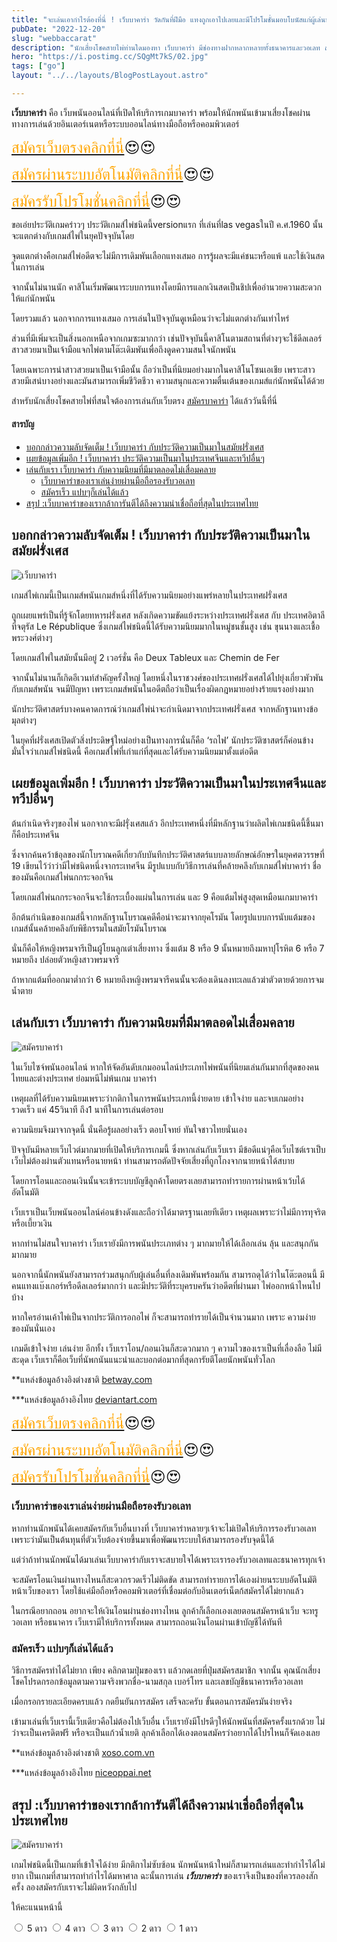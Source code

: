 ```yaml
---
title: "จะเล่นเอากำไรต้องที่นี่ ! เว็บบาคาร่า วัดกันที่ฝีมือ แทงถูกเอาไปเลยและมีโปรโมชั่นมอบโบนัสแก่ผู้เล่นหน้าใหม่ "
pubDate: "2022-12-20"
slug: "webbaccarat"
description: "นักเสี่ยงโชคสายไพ่ท่านใดมองหา เว็บบาคาร่า มีช่องทางฝากหลากหลายทั้งธนาคารและวอเลท สมัครฟรีรับโปรคุ้มๆได้ที่นี่"
hero: "https://i.postimg.cc/SQgMt7kS/02.jpg"
tags: ["go"]
layout: "../../layouts/BlogPostLayout.astro"

---
```


**เว็บบาคาร่า**  คือ เว็บพนันออนไลน์ที่เปิดให้บริการเกมบาคาร่า พร้อมให้นักพนันเข้ามาเสี่ยงโชคผ่านทางการเล่นด้วยอินเตอร์เนตหรือระบบออนไลน์ทางมือถือหรือคอมพิวเตอร์ 

<font size= "5">[<span style="color:orange">สมัครเว็บตรงคลิกที่นี่</span>](https://nazavip.com/26174/t41626o2r59456244323y2m2l464p4)😍😍</font>

<font size= "5">[<span style="color:orange">สมัครผ่านระบบอัตโนมัติคลิกที่นี่</span>](https://nazavip.com/26174/t41626o2r59456244323y2m2l464p4)😍😍</font>

<font size= "5">[<span style="color:orange">สมัครรับโปรโมชั่นคลิกที่นี</span>่](https://nazavip.com/26174/t41626o2r59456244323y2m2l464p4)😍😍</font>



ขอเอ่ยประวัติเกมคร่าวๆ ประวัติเกมส์ไพ่ชนิดนี้versionแรก  ที่เล่นที่las vegasในปี ค.ศ.1960 นั้นจะแตกต่างกับเกมส์ไพ่ในยุคปัจจุบันโดย

จุดแตกต่างคือเกมส์ไพ่อดีตจะไม่มีการเดิมพันเลือกแทงเสมอ การรู้ผลจะมีแค่ชนะหรือแพ้ และใช้เงินสดในการเล่น 

จากนั้นไม่นานนัก คาสิโนเริ่มพัฒนาระบบการแทงโดยมีการแลกเงินสดเป็นชิปเพื่ออำนวยความสะดวกให้แก่นักพนัน 

โดยรวมแล้ว นอกจากการแทงเสมอ การเล่นในปัจจุบันดูเหมือนว่าจะไม่แตกต่างกันเท่าไหร่ 

ส่วนที่มีเพิ่มจะเป็นสิ่งนอกเหนือจากเกมซะมากกว่า เช่นปัจจุบันนี้คาสิโนตามสถานที่ต่างๆจะใช้ดีลเลอร์สาวสวยมาเป็นเจ้ามือแจกไพ่ตามโต๊ะเดิมพันเพื่อถึงดูดความสนใจนักพนัน 

โดยเฉพาะการนำสาวสวยมาเป็นเจ้ามือนั้น ถือว่าเป็นที่นิยมอย่างมากในคาสิโนโซนเอเชีย เพราะสาวสวยมีเสน่บางอย่างและมันสามารถเพิ่มชีวิตชีวา ความสนุกและความตื่นเต้นของเกมส์แก่นักพนันได้ด้วย





สำหรับนักเสี่ยงโชคสายไพ่ที่สนใจต้องการเล่นกับเว็บตรง [สมัครบาคาร่า](registerbaccarat) ได้แล้ววันนี้ที่นี่ 



#### สารบัญ
- [บอกกล่าวความลับจัดเต็ม ! เว็บบาคาร่า กับประวัติความเป็นมาในสมัยฝรั่งเศส ](#บอกกล่าวความลับจัดเต็ม--เว็บบาคาร่า-กับประวัติความเป็นมาในสมัยฝรั่งเศส-)
- [เผยข้อมูลเพิ่มอีก ! เว็บบาคาร่า ประวัติความเป็นมาในประเทศจีนและทวีปอื่นๆ ](#เผยข้อมูลเพิ่มอีก--เว็บบาคาร่า-ประวัติความเป็นมาในประเทศจีนและทวีปอื่นๆ-)
- [เล่นกับเรา เว็บบาคาร่า กับความนิยมที่มีมาตลอดไม่เสื่อมคลาย  ](#เล่นกับเรา-เว็บบาคาร่า-กับความนิยมที่มีมาตลอดไม่เสื่อมคลาย--)
  - [เว็บบาคาร่าของเราเล่นง่ายผ่านมือถือรองรับวอเลท ](#เว็บบาคาร่าของเราเล่นง่ายผ่านมือถือรองรับวอเลท-)
  - [สมัครเร็ว แปบๆก็เล่นได้แล้ว ](#สมัครเร็ว-แปบๆก็เล่นได้แล้ว-)
- [สรุป :เว็บบาคาร่าของเรากล้าการันตีได้ถึงความน่าเชื่อถือที่สุดในประเทศไทย  ](#สรุป-เว็บบาคาร่าของเรากล้าการันตีได้ถึงความน่าเชื่อถือที่สุดในประเทศไทย--)


## บอกกล่าวความลับจัดเต็ม ! เว็บบาคาร่า กับประวัติความเป็นมาในสมัยฝรั่งเศส <a name="01"></a>




![เว็บบาคาร่า](https://i.postimg.cc/8z6f52Wc/03.jpg)

 เกมส์ไพ่เกมนี้เป็นเกมส์พนันเกมส์หนึ่งที่ได้รับความนิยมอย่างแพร่หลายในประเทศฝรั่งเศส

ถูกเผยแพร่เป็นที่รู้จักโดยทหารฝรั่งเศส หลังเกิดความขัดแย้งระหว่างประเทศฝรั่งเศส กับ ประเทศอิตาลีที่จตุรัส Le République ซึ่งเกมส์ไพ่ชนิดนี้ได้รับความนิยมมากในหมู่ชนชั้นสูง เช่น ขุนนางและเชื้อพระวงศ์ต่างๆ

 โดยเกมส์ไพ่ในสมัยนั้นมีอยู่ 2 เวอร์ชั่น คือ Deux Tableux และ Chemin de Fer 

จากนั้นไม่นานก็เกิดอีเวนท์สำคัญครั้งใหญ่ โดยหนึ่งในราชวงศ์ของประเทศฝรั่งเศสได้ไปยุ่งเกี่ยวพัวพันกับเกมส์พนัน จนมีปัญหา เพราะเกมส์พนันในอดีตถือว่าเป็นเรื่องผิดกฎหมายอย่างร้ายแรงอย่างมาก 

นักประวัติศาสตร์บางคนคาดการณ์ว่าเกมส์ไพ่น่าจะกำเนิดมาจากประเทศฝรั่งเศส จากหลักฐานทางข้อมุลต่างๆ

 ในยุคที่ฝรั่งเศสเปิดตัวสิ่งประดิษฐ์ใหม่อย่างเป็นทางการนั่นก็คือ ‘รถไฟ’  นักประวัติซาสตร์ก็ค่อนข้างมั่นใจว่าเกมส์ไพ่ชนิดนี้ คือเกมส์ไพ่ที่เก่าแก่ที่สุดและได้รับความนิยมมาตั้งแต่อดีต

## เผยข้อมูลเพิ่มอีก ! เว็บบาคาร่า ประวัติความเป็นมาในประเทศจีนและทวีปอื่นๆ <a name="paragraph1"></a>

ต้นกำเนิดจริงๆของไพ่ นอกจากจะมีฝรุั่งเศสแล้ว อีกประเทศหนึ่งที่มีหลักฐานว่าผลิตไพ่เกมชนิดนี้ชึ้นมาก็คือประเทศจีน 

 ซึ่งจากค้นคว้าข้อุลของนักโบราณคดีเกี่ยวกับบันทึกประวัติศาสตร์แบบลายลักษณ์อักษรในยุคศตวรรษที่ 19 เขียนไว้ว่าว่ามีไพ่ชนิดหนึ่งจากระเทศจีน มีรูปแบบกับวิธีการเล่นที่คล้ายคลึงกับเกมส์ไพ่บาคาร่า ชื่อของมันคือเกมส์ไพ่นกกระจอกจีน 

โดยเกมส์ไพ่นกกระจอกจีนจะใช้กระเบื้องแผ่นในการเล่น และ 9 คือแต้มไพ่สูงสุดเหมือนเกมบาคาร่า

อีกต้นกำเนิดของเกมส์นี้จากหลักฐานโบราณคดีคือน่าจะมาจากยุคโรมัน โดยรูปแบบการนับแต้มของเกมส์นั้นคล้ายคลึงกับพิธีกรรมในสมัยโรมันโบราณ 

นั่นก็คือให้หญิงพรมจารีเป็นผู้โยนลูกเต๋าเสี่ยงทาง ซึ่งแต้ม 8 หรือ 9 นั้นหมายถึงมหาปุโรหิต 6 หรือ 7 หมายถึง ปล่อยตัวหญิงสาวพรมจารี

ถ้าหากแต้มที่ออกมาต่ำกว่า 6 หมายถึงหญิงพรมจารีคนนั้นจะต้องเดินลงทะเลแล้วฆ่าตัวตายด้วยการจมน้ำตาย

## เล่นกับเรา เว็บบาคาร่า กับความนิยมที่มีมาตลอดไม่เสื่อมคลาย  <a name="paragraph2"></a>

![สมัครบาคาร่า](https://i.postimg.cc/SQgMt7kS/02.jpg)


ในเว็บไซจ์พนันออนไลน์ หากให้จัดอันดับเกมออนไลน์ประเภทไพ่พนันที่นิยมเล่นกันมากที่สุดของคนไทยและต่างประเทศ ย่อมหนีไม่พ้นเกม บาคาร่า 

เหตุผลที่ได้รับความนิยมเพราะว่ากติกาในการพนันประเภทนี้ง่ายดาย เข้าใจง่าย และจบเกมอย่างรวดเร็ว แค่ 45วินาที ถึง1 นาทีในการเล่นต่อรอบ 

ความนิยมจึงมาจากจุดนี้ นั่นคือรู้ผลอย่างเร็ว ตอบโจทย์ ทันใจชาวไทยนั่นเอง

ปัจจุบันมีหลายเว็บไวต์มากมายที่เปิดให้บริการเกมนี้ ซึ่งหากเล่นกับเว็บเรา มีข้อดีแน่ๆคือเว็บไซต์เราเป็บเว็บไม่ต้องผ่านตัวแทนหรือนายหน้า ท่านสามารถตัดปัจจัยเสี่ยงที่ถูกโกงจากนายหน้าได้สบาย 

โดยการโอนและถอนเงินนั้นจะเข้าระบบบัญชีลูกค้าโดยตรงเลยสามารถทำรายการผ่านหน้าเว้บได้อัตโนมัติ

เว็บเราเป็นเว็บพนันออนไลน์ค่อนข้างดังและถือว่าได้มาตรฐานเลยทีเดียว เหตุผลเพราะว่าไม่มีการทุจริตหรือเบี้ยวเงิน

หากท่านไม่สนใจบาคาร่า เว็บเรายังมีการพนันประเภทต่าง ๆ มากมายให้ได้เลือกเล่น ลุ้น และสนุกกันมากมาย

นอกจากนี้นักพนันยังสามารถร่วมสนุกกับผู้เล่นอื่นที่ลงเดิมพันพร้อมกัน สามารถดุได้ว่าในโต๊ะตอนนี้ มีคนแทงแบ๊งเกอร์หรือดีลเลอร์มากกว่า และมีประวัติที่ระบุครบครันว่าอดีตที่ผ่านมา ไพ่ออกหน้าไหนไปบ้าง

 หากใครอ่านเค้าไพ่เป็นจากประวัติการอกอไพ่ ก็จะสามารถทำรายได้เป็นจำนวนมาก เพราะ ความง่ายของมันนั่นเอง 

เกมดีเข้าใจง่าย เล่นง่าย อีกทั้ง เว็บเราโอน/ถอนเงินก็สะดวกมาก ๆ ความไวของเราเป็นที่เลื่องลือ ไม่มีสะดุด เว็บเราก็คือเว็บที่นัพกนันแนะนำและบอกต่อมากที่สุดการัยตีโดยนักพนันทั่วโลก

**แหล่งข้อมูลอ้างอิงต่างชาติ [betway.com](https://th.betway38.com/)

***แหล่งข้อมูลอ้างอิงไทย  [deviantart.com](https://www.deviantart.com/) 

<font size= "5">[<span style="color:orange">สมัครเว็บตรงคลิกที่นี่</span>](https://nazavip.com/26174/t41626o2r59456244323y2m2l464p4)😍😍</font>

<font size= "5">[<span style="color:orange">สมัครผ่านระบบอัตโนมัติคลิกที่นี่</span>](https://nazavip.com/26174/t41626o2r59456244323y2m2l464p4)😍😍</font>

<font size= "5">[<span style="color:orange">สมัครรับโปรโมชั่นคลิกที่นี</span>่](https://nazavip.com/26174/t41626o2r59456244323y2m2l464p4)😍😍</font>

 
### เว็บบาคาร่าของเราเล่นง่ายผ่านมือถือรองรับวอเลท <a name="paragraph3"></a>

หากท่านนักพนันได้เคยสมัครกับเว็บอื่นบางที่ เว็บบาคาร่าหลายๆเจ้าจะไม่เปิดให้บริการรองรับวอเลท เพราะว่ามันเป็นต้นทุนที่ตัวเว็บต้องจ่ายขึ้นมาเพื่อพัฒนาระบบให้สามารถรองรับจุดนี้ได้

แต่ว่าถ้าท่านนักพนันได้มาเล่นเว็บบาคาร่ากับเราจะสบายใจได้เพราะเรารองรับวอเลทและธนาคารทุกเจ้า

 จะสมัครโอนเงินผ่านทางไหนก็สะดวกรวดเร็วไม่ติดขัด สามารถทำรายการได้เองผ่ายนระบบอัตโนมัติหน้าเว็บของเรา โดยใช้แค่มือถือหรือคอมพิวเตอร์ที่เชื่อมต่อกับอินเตอร์เน็ตก้สมัครได้ไม่ยากแล้ว



ในกรณีอยากถอน อยากจะให้เงินโอนผ่านช่องทางไหน ลูกค้าก็เลือกเองเลยตอนสมัครหน้าเว็บ จะทรูวอเลท หรือธนาคาร เว็บเรามีให้บริการทั้งหมด สามารถถอนเงินโอนผ่านเข้าบัญชีได้ทันที 

### สมัครเร็ว แปบๆก็เล่นได้แล้ว <a name="paragraph4"></a>

วิธีการสมัครทำได้ไม่ยาก เพียง คลิกตามปุ่มของเรา แล้วกดเลยที่ปุ่มสมัครสมาชิก จากนั้น  คุณนักเสี่ยงโชคโปรดกรอกข้อมูลตามความจริงพวกชื่อ-นามสกุล เบอร์โทร และเลขบัญชีธนาคารหรือวอเลท

เมื่อกรอกรายละเอียดครบแล้ว กดยืนยันการสมัคร เสร็จละครับ ขั้นตอนการสมัครมันง่ายจริง 

 
เข้ามาเล่นที่เว็บเรานี้เว็บเดียวคือไม่ต้องไปเว็บอื่น เว็บเรายังมีโปรดีๆให้นักพนันที่สมัครครั้งแรกด้วย ไม่ว่าจะเป็นเครดิตฟรี หรือจะเป็นแก้วน้ำเยติ  ลุกค้าเลือกได้เองตอนสมัครว่าอยากได้โปรไหนก็จัดเองเลย

**แหล่งข้อมูลอ้างอิงต่างชาติ [xoso.com.vn](https://xoso.com.vn/)

***แหล่งข้อมูลอ้างอิงไทย [niceoppai.net](https://www.niceoppai.net/)





## สรุป :เว็บบาคาร่าของเรากล้าการันตีได้ถึงความน่าเชื่อถือที่สุดในประเทศไทย  <a name="paragraph5"></a>

![สมัครบาคาร่า](https://i.postimg.cc/7hZTZbMr/01.jpg)

เกมไพ่ชนิดนี้เป็นเกมที่เข้าใจได้ง่าย มีกติกาไม่ซับซ้อน นักพนันหน้าใหม่ก็สามารถเล่นและทำกำไรได้ไม่ยาก เป็นเกมที่สามารถทำกำไรได้มหาศาล ฉะนั้นการเล่น ***เว็บบาคาร่า*** ของเราจึงเป็นของที่ควรลองสักครั้ง ลองสมัครกับเราจะไม่ผิดหวังกลับไป

ให้คะแนนหน้านี้
<head>
  <meta charset="UTF-8">
  <link rel="stylesheet" type="text/css" href="style.css">
  <title>Star rating using pure CSS</title>
</head>

<body>
  <div class="rate">
    <input type="radio" id="star5" name="rate" value="5" />
    <label for="star5" title="text">5 ดาว</label>
    <input type="radio" id="star4" name="rate" value="4" />
    <label for="star4" title="text">4 ดาว</label>
    <input type="radio" id="star3" name="rate" value="3" />
    <label for="star3" title="text">3 ดาว</label>
    <input type="radio" id="star2" name="rate" value="2" />
    <label for="star2" title="text">2 ดาว</label>
    <input type="radio" id="star1" name="rate" value="1" />
    <label for="star1" title="text">1 ดาว</label>
  </div>
</body>

</html>
